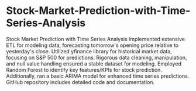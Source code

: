 # Stock-Market-Prediction-with-Time-Series-Analysis
Stock Market Prediction with Time Series Analysis
Implemented extensive ETL for modeling data, forecasting tomorrow's opening price relative to yesterday's close. Utilized yfinance library for historical market data, focusing on S&P 500 for predictions. Rigorous data cleaning, manipulation, and null value handling ensured a stable dataset for modeling. Employed Random Forest to identify key features/KPIs for stock prediction. Additionally, ran a basic ARIMA model for enhanced time series predictions. GitHub repository includes detailed code and documentation.
